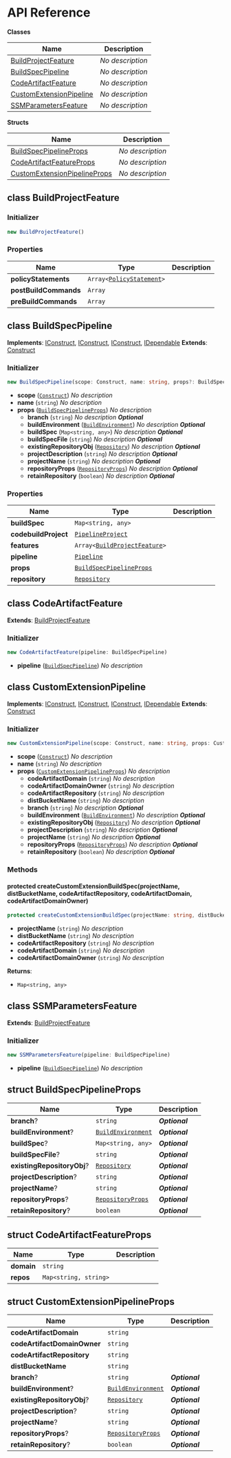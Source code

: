 # API Reference

**Classes**

Name|Description
----|-----------
[BuildProjectFeature](#tts-cdk-build-pipelines-buildprojectfeature)|*No description*
[BuildSpecPipeline](#tts-cdk-build-pipelines-buildspecpipeline)|*No description*
[CodeArtifactFeature](#tts-cdk-build-pipelines-codeartifactfeature)|*No description*
[CustomExtensionPipeline](#tts-cdk-build-pipelines-customextensionpipeline)|*No description*
[SSMParametersFeature](#tts-cdk-build-pipelines-ssmparametersfeature)|*No description*


**Structs**

Name|Description
----|-----------
[BuildSpecPipelineProps](#tts-cdk-build-pipelines-buildspecpipelineprops)|*No description*
[CodeArtifactFeatureProps](#tts-cdk-build-pipelines-codeartifactfeatureprops)|*No description*
[CustomExtensionPipelineProps](#tts-cdk-build-pipelines-customextensionpipelineprops)|*No description*



## class BuildProjectFeature  <a id="tts-cdk-build-pipelines-buildprojectfeature"></a>




### Initializer




```ts
new BuildProjectFeature()
```




### Properties


Name | Type | Description 
-----|------|-------------
**policyStatements** | <code>Array<[PolicyStatement](#aws-cdk-aws-iam-policystatement)></code> | <span></span>
**postBuildCommands** | <code>Array<string></code> | <span></span>
**preBuildCommands** | <code>Array<string></code> | <span></span>



## class BuildSpecPipeline  <a id="tts-cdk-build-pipelines-buildspecpipeline"></a>



__Implements__: [IConstruct](#constructs-iconstruct), [IConstruct](#aws-cdk-core-iconstruct), [IConstruct](#constructs-iconstruct), [IDependable](#aws-cdk-core-idependable)
__Extends__: [Construct](#aws-cdk-core-construct)

### Initializer




```ts
new BuildSpecPipeline(scope: Construct, name: string, props?: BuildSpecPipelineProps)
```

* **scope** (<code>[Construct](#aws-cdk-core-construct)</code>)  *No description*
* **name** (<code>string</code>)  *No description*
* **props** (<code>[BuildSpecPipelineProps](#tts-cdk-build-pipelines-buildspecpipelineprops)</code>)  *No description*
  * **branch** (<code>string</code>)  *No description* __*Optional*__
  * **buildEnvironment** (<code>[BuildEnvironment](#aws-cdk-aws-codebuild-buildenvironment)</code>)  *No description* __*Optional*__
  * **buildSpec** (<code>Map<string, any></code>)  *No description* __*Optional*__
  * **buildSpecFile** (<code>string</code>)  *No description* __*Optional*__
  * **existingRepositoryObj** (<code>[Repository](#aws-cdk-aws-codecommit-repository)</code>)  *No description* __*Optional*__
  * **projectDescription** (<code>string</code>)  *No description* __*Optional*__
  * **projectName** (<code>string</code>)  *No description* __*Optional*__
  * **repositoryProps** (<code>[RepositoryProps](#aws-cdk-aws-codecommit-repositoryprops)</code>)  *No description* __*Optional*__
  * **retainRepository** (<code>boolean</code>)  *No description* __*Optional*__



### Properties


Name | Type | Description 
-----|------|-------------
**buildSpec** | <code>Map<string, any></code> | <span></span>
**codebuildProject** | <code>[PipelineProject](#aws-cdk-aws-codebuild-pipelineproject)</code> | <span></span>
**features** | <code>Array<[BuildProjectFeature](#tts-cdk-build-pipelines-buildprojectfeature)></code> | <span></span>
**pipeline** | <code>[Pipeline](#aws-cdk-aws-codepipeline-pipeline)</code> | <span></span>
**props** | <code>[BuildSpecPipelineProps](#tts-cdk-build-pipelines-buildspecpipelineprops)</code> | <span></span>
**repository** | <code>[Repository](#aws-cdk-aws-codecommit-repository)</code> | <span></span>



## class CodeArtifactFeature  <a id="tts-cdk-build-pipelines-codeartifactfeature"></a>



__Extends__: [BuildProjectFeature](#tts-cdk-build-pipelines-buildprojectfeature)

### Initializer




```ts
new CodeArtifactFeature(pipeline: BuildSpecPipeline)
```

* **pipeline** (<code>[BuildSpecPipeline](#tts-cdk-build-pipelines-buildspecpipeline)</code>)  *No description*




## class CustomExtensionPipeline  <a id="tts-cdk-build-pipelines-customextensionpipeline"></a>



__Implements__: [IConstruct](#constructs-iconstruct), [IConstruct](#aws-cdk-core-iconstruct), [IConstruct](#constructs-iconstruct), [IDependable](#aws-cdk-core-idependable)
__Extends__: [Construct](#aws-cdk-core-construct)

### Initializer




```ts
new CustomExtensionPipeline(scope: Construct, name: string, props: CustomExtensionPipelineProps)
```

* **scope** (<code>[Construct](#aws-cdk-core-construct)</code>)  *No description*
* **name** (<code>string</code>)  *No description*
* **props** (<code>[CustomExtensionPipelineProps](#tts-cdk-build-pipelines-customextensionpipelineprops)</code>)  *No description*
  * **codeArtifactDomain** (<code>string</code>)  *No description* 
  * **codeArtifactDomainOwner** (<code>string</code>)  *No description* 
  * **codeArtifactRepository** (<code>string</code>)  *No description* 
  * **distBucketName** (<code>string</code>)  *No description* 
  * **branch** (<code>string</code>)  *No description* __*Optional*__
  * **buildEnvironment** (<code>[BuildEnvironment](#aws-cdk-aws-codebuild-buildenvironment)</code>)  *No description* __*Optional*__
  * **existingRepositoryObj** (<code>[Repository](#aws-cdk-aws-codecommit-repository)</code>)  *No description* __*Optional*__
  * **projectDescription** (<code>string</code>)  *No description* __*Optional*__
  * **projectName** (<code>string</code>)  *No description* __*Optional*__
  * **repositoryProps** (<code>[RepositoryProps](#aws-cdk-aws-codecommit-repositoryprops)</code>)  *No description* __*Optional*__
  * **retainRepository** (<code>boolean</code>)  *No description* __*Optional*__


### Methods


#### protected createCustomExtensionBuildSpec(projectName, distBucketName, codeArtifactRepository, codeArtifactDomain, codeArtifactDomainOwner) <a id="tts-cdk-build-pipelines-customextensionpipeline-createcustomextensionbuildspec"></a>



```ts
protected createCustomExtensionBuildSpec(projectName: string, distBucketName: string, codeArtifactRepository: string, codeArtifactDomain: string, codeArtifactDomainOwner: string): Map<string, any>
```

* **projectName** (<code>string</code>)  *No description*
* **distBucketName** (<code>string</code>)  *No description*
* **codeArtifactRepository** (<code>string</code>)  *No description*
* **codeArtifactDomain** (<code>string</code>)  *No description*
* **codeArtifactDomainOwner** (<code>string</code>)  *No description*

__Returns__:
* <code>Map<string, any></code>



## class SSMParametersFeature  <a id="tts-cdk-build-pipelines-ssmparametersfeature"></a>



__Extends__: [BuildProjectFeature](#tts-cdk-build-pipelines-buildprojectfeature)

### Initializer




```ts
new SSMParametersFeature(pipeline: BuildSpecPipeline)
```

* **pipeline** (<code>[BuildSpecPipeline](#tts-cdk-build-pipelines-buildspecpipeline)</code>)  *No description*




## struct BuildSpecPipelineProps  <a id="tts-cdk-build-pipelines-buildspecpipelineprops"></a>






Name | Type | Description 
-----|------|-------------
**branch**? | <code>string</code> | __*Optional*__
**buildEnvironment**? | <code>[BuildEnvironment](#aws-cdk-aws-codebuild-buildenvironment)</code> | __*Optional*__
**buildSpec**? | <code>Map<string, any></code> | __*Optional*__
**buildSpecFile**? | <code>string</code> | __*Optional*__
**existingRepositoryObj**? | <code>[Repository](#aws-cdk-aws-codecommit-repository)</code> | __*Optional*__
**projectDescription**? | <code>string</code> | __*Optional*__
**projectName**? | <code>string</code> | __*Optional*__
**repositoryProps**? | <code>[RepositoryProps](#aws-cdk-aws-codecommit-repositoryprops)</code> | __*Optional*__
**retainRepository**? | <code>boolean</code> | __*Optional*__



## struct CodeArtifactFeatureProps  <a id="tts-cdk-build-pipelines-codeartifactfeatureprops"></a>






Name | Type | Description 
-----|------|-------------
**domain** | <code>string</code> | <span></span>
**repos** | <code>Map<string, string></code> | <span></span>



## struct CustomExtensionPipelineProps  <a id="tts-cdk-build-pipelines-customextensionpipelineprops"></a>






Name | Type | Description 
-----|------|-------------
**codeArtifactDomain** | <code>string</code> | <span></span>
**codeArtifactDomainOwner** | <code>string</code> | <span></span>
**codeArtifactRepository** | <code>string</code> | <span></span>
**distBucketName** | <code>string</code> | <span></span>
**branch**? | <code>string</code> | __*Optional*__
**buildEnvironment**? | <code>[BuildEnvironment](#aws-cdk-aws-codebuild-buildenvironment)</code> | __*Optional*__
**existingRepositoryObj**? | <code>[Repository](#aws-cdk-aws-codecommit-repository)</code> | __*Optional*__
**projectDescription**? | <code>string</code> | __*Optional*__
**projectName**? | <code>string</code> | __*Optional*__
**repositoryProps**? | <code>[RepositoryProps](#aws-cdk-aws-codecommit-repositoryprops)</code> | __*Optional*__
**retainRepository**? | <code>boolean</code> | __*Optional*__



